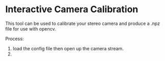 # Interactive Camera Calibration
This tool can be used to calibrate your stereo camera and produce a .npz file
for use with opencv.

Process:
1) load the config file then open up the camera stream.
2) 
